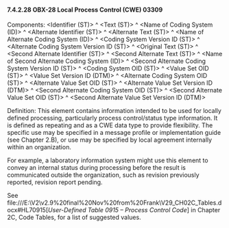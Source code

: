 #### 7.4.2.28 OBX-28 Local Process Control (CWE) 03309

Components: &lt;Identifier (ST)> ^ &lt;Text (ST)> ^ &lt;Name of Coding System (ID)> ^ &lt;Alternate Identifier (ST)> ^ &lt;Alternate Text (ST)> ^ &lt;Name of Alternate Coding System (ID)> ^ &lt;Coding System Version ID (ST)> ^ &lt;Alternate Coding System Version ID (ST)> ^ &lt;Original Text (ST)> ^ &lt;Second Alternate Identifier (ST)> ^ &lt;Second Alternate Text (ST)> ^ &lt;Name of Second Alternate Coding System (ID)> ^ &lt;Second Alternate Coding System Version ID (ST)> ^ &lt;Coding System OID (ST)> ^ &lt;Value Set OID (ST)> ^ &lt;Value Set Version ID (DTM)> ^ &lt;Alternate Coding System OID (ST)> ^ &lt;Alternate Value Set OID (ST)> ^ &lt;Alternate Value Set Version ID (DTM)> ^ &lt;Second Alternate Coding System OID (ST)> ^ &lt;Second Alternate Value Set OID (ST)> ^ &lt;Second Alternate Value Set Version ID (DTM)>

Definition: This element contains information intended to be used for locally defined processing, particularly process control/status type information. It is defined as repeating and as a CWE data type to provide flexibility. The specific use may be specified in a message profile or implementation guide (see Chapter 2.B), or use may be specified by local agreement internally within an organization.

For example, a laboratory information system might use this element to convey an internal status during processing before the result is communicated outside the organization, such as revision previously reported, revision report pending.

See file:///E:\V2\v2.9%20final%20Nov%20from%20Frank\V29_CH02C_Tables.docx#HL70915[_User-Defined Table 0915 – Process Control Code_] in Chapter 2C, Code Tables, for a list of suggested values.
